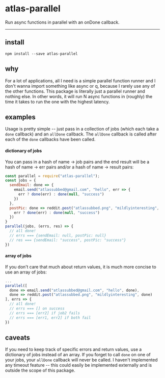 # atlas-parallel

Run async functions in parallel with an onDone callback.

---

## install

```
npm install --save atlas-parallel
```

## why

For a lot of applications, all I need is a simple parallel function runner and I don't wanna import something like async or q, because I rarely use any of the other functions. This package is literally just a parallel runner and nothing else. In other words, it will run N async functions in (roughly) the time it takes to run the one with the highest latency.

## examples

Usage is pretty simple -- just pass in a collection of jobs (which each take a `done` callback) and an `allDone` callback. The `allDone` callback is called after each of the `done` callbacks have been called.

#### dictionary of jobs

You can pass in a hash of name -> job pairs and the end result will be a hash of name -> err pairs and/or a hash of name -> result pairs:

```javascript
const parallel = require("atlas-parallel");
const jobs = {
  sendEmail: done => {
    email.send("atlassubbed@gmail.com", "hello", err => {
      err ? done(err) : done(null, "success")
    })
  },
  postPic: done => reddit.post("atlassubbed.png", "mildlyinteresting", err => {
    err ? done(err) : done(null, "success")
  })
}
parallel(jobs, (errs, res) => {
  // all done!
  // errs === {sendEmail: null, postPic: null}
  // res === {sendEmail: "success", postPic: "success"}
})
```

#### array of jobs

If you don't care that much about return values, it is much more concise to use an array of jobs:

```javascript
...
parallel([
  done => email.send("atlassubbed@gmail.com", "hello", done),
  done => reddit.post("atlassubbed.png", "mildlyinteresting", done)
], errs => {
  // all done!
  // errs === [] on success
  // errs === [err2] if job2 fails
  // errs === [err1, err2] if both fail
})
```

## caveats

If you need to keep track of specific errors and return values, use a dictionary of jobs instead of an array. If you forget to call `done` on one of your jobs, your `allDone` callback will never be called. I haven't implemented any timeout feature -- this could easily be implemented externally and is outside the scope of this package.